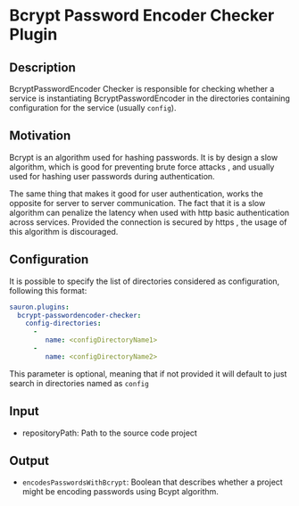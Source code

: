 # Bcrypt Password Encoder Checker Plugin




## Description

BcryptPasswordEncoder Checker is responsible for checking whether a service is instantiating BcryptPasswordEncoder in the directories containing configuration for the service 
(usually `config`). 



## Motivation
Bcrypt is an algorithm used for hashing passwords. It is by design a slow algorithm, which is good for preventing brute force attacks , and usually used for hashing 
user 
passwords during authentication.  

The same thing that makes it good for user authentication, works the opposite for server to server communication. The fact that it is a slow algorithm can penalize the 
latency when used with http basic authentication across services. Provided the connection is secured by https , the usage of this algorithm is discouraged.  


## Configuration

It is possible to specify the list of directories considered as configuration, following this format: 

```yaml
sauron.plugins:
  bcrypt-passwordencoder-checker:
    config-directories:
      -   
         name: <configDirectoryName1>
      -
         name: <configDirectoryName2>
```    

This parameter is optional, meaning that if not provided it will default to just search in directories named as `config`

## Input

* repositoryPath: Path to the source code project

## Output
* `encodesPasswordsWithBcrypt`: Boolean that describes whether a project might be encoding passwords using Bcypt algorithm.
